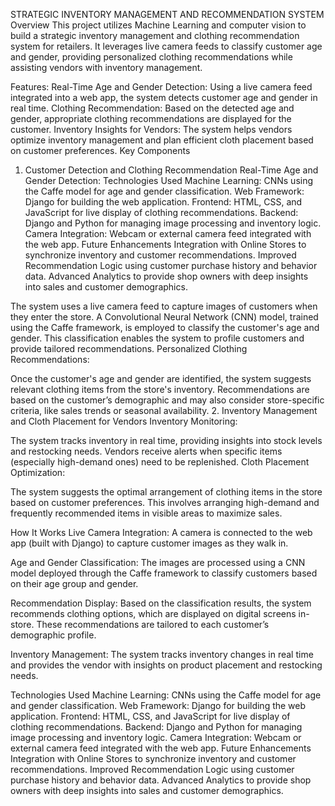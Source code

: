 STRATEGIC INVENTORY MANAGEMENT AND RECOMMENDATION SYSTEM
Overview
This project utilizes Machine Learning and computer vision to build a strategic inventory management and clothing recommendation system for retailers. It leverages live camera feeds to classify customer age and gender, providing personalized clothing recommendations while assisting vendors with inventory management.

Features:
Real-Time Age and Gender Detection: Using a live camera feed integrated into a web app, the system detects customer age and gender in real time.
Clothing Recommendation: Based on the detected age and gender, appropriate clothing recommendations are displayed for the customer.
Inventory Insights for Vendors: The system helps vendors optimize inventory management and plan efficient cloth placement based on customer preferences.
Key Components
1. Customer Detection and Clothing Recommendation
Real-Time Age and Gender Detection:
Technologies Used
Machine Learning: CNNs using the Caffe model for age and gender classification.
Web Framework: Django for building the web application.
Frontend: HTML, CSS, and JavaScript for live display of clothing recommendations.
Backend: Django and Python for managing image processing and inventory logic.
Camera Integration: Webcam or external camera feed integrated with the web app.
Future Enhancements
Integration with Online Stores to synchronize inventory and customer recommendations.
Improved Recommendation Logic using customer purchase history and behavior data.
Advanced Analytics to provide shop owners with deep insights into sales and customer demographics.

The system uses a live camera feed to capture images of customers when they enter the store.
A Convolutional Neural Network (CNN) model, trained using the Caffe framework, is employed to classify the customer's age and gender.
This classification enables the system to profile customers and provide tailored recommendations.
Personalized Clothing Recommendations:

Once the customer's age and gender are identified, the system suggests relevant clothing items from the store's inventory.
Recommendations are based on the customer’s demographic and may also consider store-specific criteria, like sales trends or seasonal availability.
2. Inventory Management and Cloth Placement for Vendors
Inventory Monitoring:

The system tracks inventory in real time, providing insights into stock levels and restocking needs.
Vendors receive alerts when specific items (especially high-demand ones) need to be replenished.
Cloth Placement Optimization:

The system suggests the optimal arrangement of clothing items in the store based on customer preferences.
This involves arranging high-demand and frequently recommended items in visible areas to maximize sales.

How It Works
Live Camera Integration: A camera is connected to the web app (built with Django) to capture customer images as they walk in.

Age and Gender Classification: The images are processed using a CNN model deployed through the Caffe framework to classify customers based on their age group and gender.

Recommendation Display: Based on the classification results, the system recommends clothing options, which are displayed on digital screens in-store. These recommendations are tailored to each customer’s demographic profile.

Inventory Management: The system tracks inventory changes in real time and provides the vendor with insights on product placement and restocking needs.

Technologies Used
Machine Learning: CNNs using the Caffe model for age and gender classification.
Web Framework: Django for building the web application.
Frontend: HTML, CSS, and JavaScript for live display of clothing recommendations.
Backend: Django and Python for managing image processing and inventory logic.
Camera Integration: Webcam or external camera feed integrated with the web app.
Future Enhancements
Integration with Online Stores to synchronize inventory and customer recommendations.
Improved Recommendation Logic using customer purchase history and behavior data.
Advanced Analytics to provide shop owners with deep insights into sales and customer demographics.

